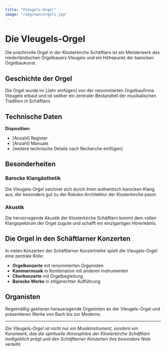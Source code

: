 ```yaml
---
title: "Vleugels-Orgel"
image: "/img/own/orgel1.jpg"
---
```


# Die Vleugels-Orgel

Die prachtvolle Orgel in der Klosterkirche Schäftlarn ist ein Meisterwerk des niederländischen Orgelbauers Vleugels und ein Höhepunkt der barocken Orgelbaukunst.

## Geschichte der Orgel

Die Orgel wurde im [Jahr einfügen] von der renommierten Orgelbaufirma Vleugels erbaut und ist seither ein zentraler Bestandteil der musikalischen Tradition in Schäftlarn.

## Technische Daten

**Disposition:**
- [Anzahl] Register
- [Anzahl] Manuale
- [weitere technische Details nach Recherche einfügen]

## Besonderheiten

### Barocke Klangästhetik

Die Vleugels-Orgel zeichnet sich durch ihren authentisch barocken Klang aus, der besonders gut zu der Rokoko-Architektur der Klosterkirche passt.

### Akustik

Die hervorragende Akustik der Klosterkirche Schäftlarn kommt dem vollen Klangspektrum der Orgel zugute und schafft ein einzigartiges Hörerlebnis.

## Die Orgel in den Schäftlarner Konzerten

In vielen Konzerten der Schäftlarner Konzertreihe spielt die Vleugels-Orgel eine zentrale Rolle:

- **Orgelkonzerte** mit renommierten Organisten
- **Kammermusik** in Kombination mit anderen Instrumenten  
- **Chorkonzerte** mit Orgelbegleitung
- **Barocke Werke** in stilgerechter Aufführung

## Organisten

Regelmäßig gastieren herausragende Organisten an der Vleugels-Orgel und präsentieren Werke von Bach bis zur Moderne.

---

*Die Vleugels-Orgel ist nicht nur ein Musikinstrument, sondern ein Kunstwerk, das die spirituelle Atmosphäre der Klosterkirche Schäftlarn maßgeblich prägt und den Schäftlarner Konzerten ihre besondere Note verleiht.*